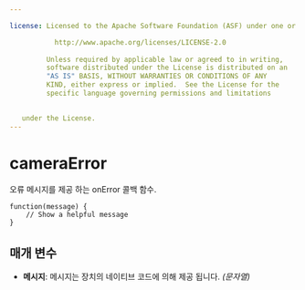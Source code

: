 ```yaml
---

license: Licensed to the Apache Software Foundation (ASF) under one or more contributor license agreements. See the NOTICE file distributed with this work for additional information regarding copyright ownership. The ASF licenses this file to you under the Apache License, Version 2.0 (the "License"); you may not use this file except in compliance with the License. You may obtain a copy of the License at

           http://www.apache.org/licenses/LICENSE-2.0
    
         Unless required by applicable law or agreed to in writing,
         software distributed under the License is distributed on an
         "AS IS" BASIS, WITHOUT WARRANTIES OR CONDITIONS OF ANY
         KIND, either express or implied.  See the License for the
         specific language governing permissions and limitations
    

   under the License.
---
```


# cameraError

오류 메시지를 제공 하는 onError 콜백 함수.

    function(message) {
        // Show a helpful message
    }
    

## 매개 변수

*   **메시지**: 메시지는 장치의 네이티브 코드에 의해 제공 됩니다. *(문자열)*